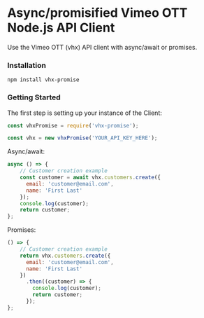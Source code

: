 # Async/promisified Vimeo OTT Node.js API Client

Use the Vimeo OTT (vhx) API client with async/await or promises.

### Installation

`npm install vhx-promise`

### Getting Started

The first step is setting up your instance of the Client:

```js
const vhxPromise = require('vhx-promise');

const vhx = new vhxPromise('YOUR_API_KEY_HERE');
```


Async/await:
```js
async () => {
    // Customer creation example
    const customer = await vhx.customers.create({
      email: 'customer@email.com',
      name: 'First Last'
    });
    console.log(customer);
    return customer;
};
```

Promises:
```js
() => {
    // Customer creation example
    return vhx.customers.create({
      email: 'customer@email.com',
      name: 'First Last'
    })
      .then((customer) => {
        console.log(customer);
        return customer;
      });
};
```